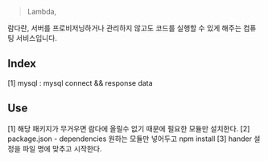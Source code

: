 > Lambda,

람다란, 서버를 프로비저닝하거나 관리하지 않고도 코드를 실행할 수 있게 해주는 컴퓨팅 서비스입니다.

Index
--------

[1] mysql : mysql connect && response data

Use
--------
[1] 해당 패키지가 무거우면 람다에 올릴수 없기 때문에 필요한 모듈만 설치한다.
[2] package.json - dependencies 원하는 모듈만 넣어두고 npm install
[3] hander 설정을 파일 명에 맞추고 시작한다.